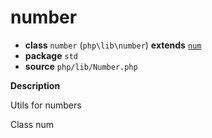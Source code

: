 # number

- **class** `number` (`php\lib\number`) **extends** [`num`](https://github.com/jphp-compiler/jphp/blob/master/jphp-runtime/api-docs/classes/php/lib/num.md)
- **package** `std`
- **source** `php/lib/Number.php`

**Description**

Utils for numbers

Class num